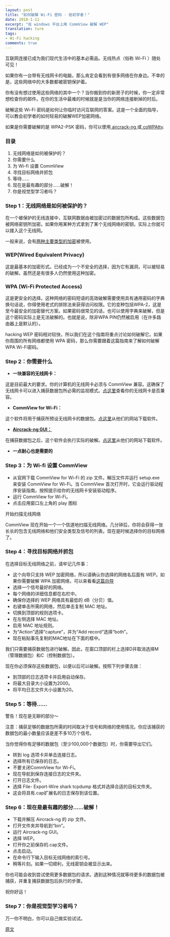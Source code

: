 ```yaml
---
layout: post
title: "如何破解 Wi-Fi 密码 - 给初学者！"
date: 2018-1-11
excerpt: "在 windows 平台上用 CommView 破解 WEP"
translation: ture
tags:
- Wi-Fi hacking
comments: true
---
```


互联网连接已成为我们现代生活中的基本必需品。无线热点（俗称 Wi-Fi ）随处可见！

如果你有一台带有无线网卡的电脑，那么肯定会看到有很多网络在你身边。不幸的是，这些网络中的大多数都被密钥保护着。

你有没有想过使用这些网络的其中一个？当你搬到你的新房子的时候，你一定非常想检查你的邮件。在你的生活中最难的时候就是是当你的网络连接断掉的时后。

破解这些 Wi-Fi 密码是如何让你临时访问互联网的答案。这是一个全面的指导，可以教会初学者的如何轻易的破解WEP加密网络。

如果是你需要破解的是 WPA2-PSK 密码，你可以使用[ aircrack-ng ](https://null-byte.wonderhowto.com/how-to/hack-wi-fi-cracking-wpa2-psk-passwords-using-aircrack-ng-0148366/)或[ coWPAtty](https://null-byte.wonderhowto.com/how-to/hack-wi-fi-cracking-wpa2-psk-passwords-with-cowpatty-0148423/).

### 目录
1. 无线网络是如何被保护的？
2. 你需要什么
3. 为 Wi-fi 设置 CommView
4. 寻找目标网络并抓包
5. 等待……
6. 现在是最有趣的部分……破解！
7. 你是视觉型学习者吗？

### Step 1：无线网络是如何被保护的？

在一个被保护的无线连接中，互联网数据由被加密过的数据包所构成。这些数据包被网络密钥所加密。如果你用某种方式拿到了某个无线网络的密钥，实际上你就可以接入这个无线网。

一般来说，会有[两种主要类型的加密](https://null-byte.wonderhowto.com/how-to/hack-wi-fi-getting-started-with-terms-technologies-0147659/)被使用。

### WEP(Wired Equivalent Privacy)

这是最基本的加密形式。已经成为一个不安全的选择，因为它有漏洞，可以被轻易的破解。虽然还是有很多人仍然使用这种加密。

### WPA (Wi-Fi Protected Access)

这是更安全的选择。这种网络的密码短语的高效破解需要使用具有通用密码的字典 换句话说，你得使用老式的排除法来获得访问权限。它的变种包括WPA-2，这是至今最安全的加密替代方案。如果密码很常见的话，也可以使用字典来破解，但是这个密码实际上是无法破解的。也就是说，除非WPA PIN仍然被启用（在许多路由器上是默认的）。

hacking WEP 密码相对较快，所以我们在这个指南将重点讨论如何破解它。如果你周围的所有网络都使用 WPA 密码，那么你需要跟着这篇指南来了解如何破解WPA Wi-Fi密码。

### Step 2：你需要什么

- **一块兼容的无线网卡：**

这是目前最大的要求。你的计算机的无线网卡必须与 CommView 兼容。这确保了无线网卡可以进入捕获数据包所必需的监视模式。[点这里](https://www.tamos.com/download/main/ca.php)查看你的无线网卡是否兼容。

- **CommView for Wi-Fi：**

这个软件将用于捕获所预设无线网卡的数据包。[点这里](https://www.tamos.com/download/main/ca.php)从他们的网站下载软件。

- [**Aircrack-ng GUI：**](https://null-byte.wonderhowto.com/how-to/hack-wi-fi-getting-started-with-aircrack-ng-suite-wi-fi-hacking-tools-0147893/)

在捕获数据包之后，这个软件会执行实际的破解。[点这里](http://www.aircrack-ng.org/)从他们的网站下载软件。

- **一点耐心也是需要的**

### Step 3：为 Wi-fi 设置 CommView

- 从官网下载 CommView for Wi-Fi 的 zip 文件。解压文件并运行 setup.exe 来安装 CommView for Wi-Fi。当 CommView 首次打开时，它会运行驱动程序安装指南。按照提示给你的无线网卡安装驱动程序。
- 运行 CommView for Wi-Fi。
- 点击应用窗口左上角的 play 图标

开始扫描无线网络

CommView 现在开始一个一个信道地扫描无线网络。几分钟后，你将会获得一张长长的包含无线网络和他们安全类型及信号的列表。现在是时候选择你的目标网络了。

### Step 4：寻找目标网络并抓包

在选择目标无线网络之前，请牢记几件事：

- 这个向导只支持 WEP 加密网络，所以请确认你选择的网络名后面有 WEP。如果你需要破解 WPA 加密网络，可以来看看[这篇向导](https://null-byte.wonderhowto.com/how-to/hack-wpa-wifi-passwords-by-cracking-wps-pin-0132542/)
- 选择一个信号最好的网络。
- 每个网络的详细信息都在右栏中。
- 确保你选择的 WEP 网络具有最低的 dB（分贝）值。
- 右键单击所需的网络，然后单击复制 MAC 地址。
- 切换到顶部的规则选项卡。
- 在左侧选择 MAC 地址。
- 启用 MAC 地址规则。
- 为“Action”选择“capture”，并为“Add record”选择“both”。
- 现在粘贴事先复制的MAC地址在下面的框中。

我们只需要捕获数据包进行破解。因此，在窗口顶部的栏上选择D并取消选择M（管理数据包）和C（控制数据包）。

现在你必须保存这些数据包，以便以后可以破解。按照下列步骤去做：

- 到顶部的日志选项卡并启用自动保存。
- 将最大目录大小设置为2000。
- 将平均日志文件大小设置为20。

### Step 5：等待……

警告！现在是无聊的部分～

注意：捕获足够的数据包所需的时间取决于信号和网络的使用情况。你应该捕获的数据包的最小数量应该是差不多10万个信号。

当你觉得你有足够的数据包（至少100,000个数据包）时，你需要导出它们。

- 转到 log 选项卡并单击连接日志。
- 选择所有已保存的日志。
- 不要关闭CommView for Wi-Fi。
- 现在导航到保存连接日志的文件夹。
- 打开日志文件。
- 选择 File- Export-Wire shark tcpdump 格式并选择合适的目标文件夹。
- 这会将具有.cap扩展名的日志保存到该位置。

### Step 6：现在是最有趣的部分……破解！

- 下载并解压 Aircrack-ng 的 zip 文件。
- 打开文件夹并导航到“bin”。
- 运行 Aircrack-ng GUI。
- 选择 WEP。
- 打开你之前保存的.cap文件。
- 点击启动。
- 在命令行下输入目标无线网络的索引号。
- 稍等片刻。如果一切顺利，无线密钥会被显示出来。

你也可能会收到尝试使用更多数据包的请求。遇到这种情况就等待更多的数据包被捕获，并重复捕获数据包后执行的步骤。

祝你好运！

### Step 7：你是视觉型学习者吗？

万一你不明白，你可以自己做实验试试。

[原文](https://mods-n-hacks.gadgethacks.com/how-to/crack-wi-fi-passwords-for-beginners-0139793/)



